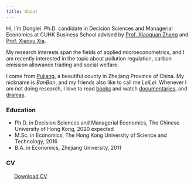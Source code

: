 ```yaml
---
title: About
---
```

Hi, I’m Donglei. Ph.D. candidate in Decision Sciences and Managerial Economics at CUHK Business School advised by [Prof. Xiaoquan Zhang](http://mikezhang.com/) and [Prof. Xiaoyu Xia](https://sites.google.com/site/xiaoyuxia2014/).

My research interests span the fields of applied microeconometrics, and I am recently interested in the topic about pollution regulation, carbon emission allowance trading and social welfare.

I come from [Pujiang](https://en.wikipedia.org/wiki/Pujiang_County,_Zhejiang), a beautiful county in Zhejiang Province of China. My nickname is _BanBan_, and my friends also like to call me _LeiLei_.  Whenever I am not doing research, I love to read [books](https://blog.dlzhang.com/books/) and watch [documentaries](https://blog.dlzhang.com/posts/546f324b/), and [dramas](https://blog.dlzhang.com/posts/f90d4bca). <!-- more -->

### Education

* Ph.D. in Decision Sciences and Managerial Economics, The Chinese University of Hong Kong, 2020 expected
* M.Sc. in Economics, The Hong Kong University of Science and Technology, 2016
* B.A. in Economics, Zhejiang University, 2011

### CV

　<i class="fa fa-fw fa-file-pdf-o"></i>&nbsp;&nbsp;[Download CV](/cloud/file/cv_donglei_zhang.pdf)
